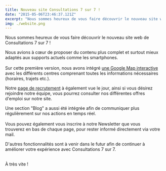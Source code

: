 ```yaml
---
title: Nouveau site Consultations 7 sur 7 !
date: "2015-05-06T23:46:37.121Z"
excerpt: "Nous sommes heureux de vous faire découvrir le nouveau site web de Consultations 7 sur 7 !"
img: ./website.png
---
```


Nous sommes heureux de vous faire découvrir le nouveau site web de Consultations 7 sur 7 !

Nous avions à cœur  de proposer du contenu plus complet et surtout mieux adaptés aux supports actuels comme les smartphones.
<br></br>
Sur cette première version, nous avons intégré [une Google Map interactive](https://www.consultations77.org/nos-centres) avec les différents centres comprenant toutes les informations nécessaires (horaires, trajets etc.).

Notre [page de recrutement](https://www.consultations77.org/recrutement) à également vue le jour, ainsi si vous désirez rejoindre notre équipe, vous pourrez consulter nos différentes offres d'emploi sur notre site.

Une section "Blog" a aussi été intégrée afin de communiquer plus régulièrement sur nos actions en temps réel.
<br></br>
Vous pouvez également vous inscrire à notre Newsletter que vous trouverez en bas de chaque page, pour rester informé directement via votre mail.

D'autres fonctionnalités sont à venir dans le futur afin de continuer à améliorer votre expérience avec Consultations 7 sur 7.
<br></br>

À très vite !
